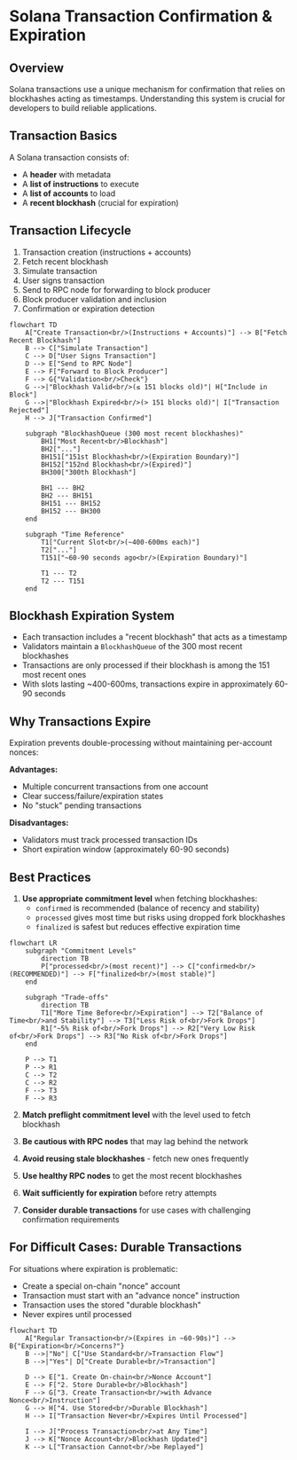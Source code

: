 # Solana Transaction Confirmation & Expiration

## Overview

Solana transactions use a unique mechanism for confirmation that relies on blockhashes acting as timestamps. Understanding this system is crucial for developers to build reliable applications.

## Transaction Basics

A Solana transaction consists of:
- A **header** with metadata
- A **list of instructions** to execute
- A **list of accounts** to load
- A **recent blockhash** (crucial for expiration)

## Transaction Lifecycle

1. Transaction creation (instructions + accounts)
2. Fetch recent blockhash
3. Simulate transaction
4. User signs transaction 
5. Send to RPC node for forwarding to block producer
6. Block producer validation and inclusion
7. Confirmation or expiration detection

```mermaid
flowchart TD
    A["Create Transaction<br/>(Instructions + Accounts)"] --> B["Fetch Recent Blockhash"]
    B --> C["Simulate Transaction"]
    C --> D["User Signs Transaction"]
    D --> E["Send to RPC Node"]
    E --> F["Forward to Block Producer"]
    F --> G{"Validation<br/>Check"}
    G -->|"Blockhash Valid<br/>(≤ 151 blocks old)"| H["Include in Block"]
    G -->|"Blockhash Expired<br/>(> 151 blocks old)"| I["Transaction Rejected"]
    H --> J["Transaction Confirmed"]
    
    subgraph "BlockhashQueue (300 most recent blockhashes)"
        BH1["Most Recent<br/>Blockhash"]
        BH2["..."]
        BH151["151st Blockhash<br/>(Expiration Boundary)"]
        BH152["152nd Blockhash<br/>(Expired)"]
        BH300["300th Blockhash"]
        
        BH1 --- BH2
        BH2 --- BH151
        BH151 --- BH152
        BH152 --- BH300
    end
    
    subgraph "Time Reference"
        T1["Current Slot<br/>(~400-600ms each)"]
        T2["..."]
        T151["~60-90 seconds ago<br/>(Expiration Boundary)"]
        
        T1 --- T2
        T2 --- T151
    end
```

## Blockhash Expiration System

- Each transaction includes a "recent blockhash" that acts as a timestamp
- Validators maintain a `BlockhashQueue` of the 300 most recent blockhashes
- Transactions are only processed if their blockhash is among the 151 most recent ones
- With slots lasting ~400-600ms, transactions expire in approximately 60-90 seconds

## Why Transactions Expire

Expiration prevents double-processing without maintaining per-account nonces:

**Advantages:**
- Multiple concurrent transactions from one account
- Clear success/failure/expiration states
- No "stuck" pending transactions

**Disadvantages:**
- Validators must track processed transaction IDs
- Short expiration window (approximately 60-90 seconds)

## Best Practices

1. **Use appropriate commitment level** when fetching blockhashes:
   - `confirmed` is recommended (balance of recency and stability)
   - `processed` gives most time but risks using dropped fork blockhashes
   - `finalized` is safest but reduces effective expiration time

```mermaid
flowchart LR
    subgraph "Commitment Levels"
        direction TB
        P["processed<br/>(most recent)"] --> C["confirmed<br/>(RECOMMENDED)"] --> F["finalized<br/>(most stable)"]
    end
    
    subgraph "Trade-offs"
        direction TB
        T1["More Time Before<br/>Expiration"] --> T2["Balance of Time<br/>and Stability"] --> T3["Less Risk of<br/>Fork Drops"]
        R1["~5% Risk of<br/>Fork Drops"] --> R2["Very Low Risk of<br/>Fork Drops"] --> R3["No Risk of<br/>Fork Drops"]
    end
    
    P --> T1
    P --> R1
    C --> T2
    C --> R2
    F --> T3
    F --> R3
```

2. **Match preflight commitment level** with the level used to fetch blockhash

3. **Be cautious with RPC nodes** that may lag behind the network

4. **Avoid reusing stale blockhashes** - fetch new ones frequently

5. **Use healthy RPC nodes** to get the most recent blockhashes

6. **Wait sufficiently for expiration** before retry attempts

7. **Consider durable transactions** for use cases with challenging confirmation requirements

## For Difficult Cases: Durable Transactions

For situations where expiration is problematic:
- Create a special on-chain "nonce" account
- Transaction must start with an "advance nonce" instruction
- Transaction uses the stored "durable blockhash"
- Never expires until processed

```mermaid
flowchart TD
    A["Regular Transaction<br/>(Expires in ~60-90s)"] --> B{"Expiration<br/>Concerns?"}
    B -->|"No"| C["Use Standard<br/>Transaction Flow"]
    B -->|"Yes"| D["Create Durable<br/>Transaction"]
    
    D --> E["1. Create On-chain<br/>Nonce Account"]
    E --> F["2. Store Durable<br/>Blockhash"]
    F --> G["3. Create Transaction<br/>with Advance Nonce<br/>Instruction"]
    G --> H["4. Use Stored<br/>Durable Blockhash"]
    H --> I["Transaction Never<br/>Expires Until Processed"]
    
    I --> J["Process Transaction<br/>at Any Time"]
    J --> K["Nonce Account<br/>Blockhash Updated"]
    K --> L["Transaction Cannot<br/>be Replayed"]
``` 

